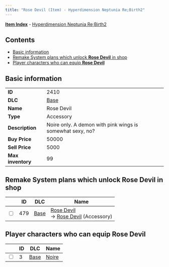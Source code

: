 ```yaml
---
title: "Rose Devil (Item) - Hyperdimension Neptunia Re;Birth2"
---
```


[**Item Index**](/neptunia/rb2/item/index.html) - [Hyperdimension Neptunia Re;Birth2](/neptunia/rb2)

## Contents

- [Basic information](#basic-information)
- [Remake System plans which unlock **Rose Devil** in shop](#remake-system-plans-which-unlock-rose-devil-in-shop)
- [Player characters who can equip **Rose Devil**](#player-characters-who-can-equip-rose-devil)

## Basic information

|   |   |
| -- | -- |
| **ID** | 2410 |
| **DLC** | [Base](/neptunia/rb2/dlc/0-base.html) |
| **Name** | Rose Devil |
| **Type** | Accessory |
| **Description** | Noire only. A demon with pink wings is somewhat sexy, no? |
| **Buy Price** | 50000 |
| **Sell Price** | 5000 |
| **Max inventory** | 99 |

## Remake System plans which unlock **Rose Devil** in shop

|    | ID | DLC | Name |
| -- | -- | --- | ---- |
| <input type="checkbox" id="rb2-remake-0-479" class="trackbox" /> | 479 | [Base](/neptunia/rb2/dlc/0-base.html) | [Rose Devil](/neptunia/rb2/remake/0-479-rose-devil.html)<br />→ [Rose Devil](/neptunia/rb2/item/0-2410-rose-devil.html) (Accessory) |

## Player characters who can equip **Rose Devil**

|    | ID | DLC | Name |
| -- | -- | --- | ---- |
| <input type="checkbox" id="rb2-player-0-3" class="trackbox" /> | 3 | [Base](/neptunia/rb2/dlc/0-base.html) | [Noire](/neptunia/rb2/player/0-3-noire.html) |